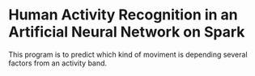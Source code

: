 # Human Activity Recognition in an Artificial Neural Network on Spark
This program is to predict which kind of moviment is depending several factors from an activity band.

